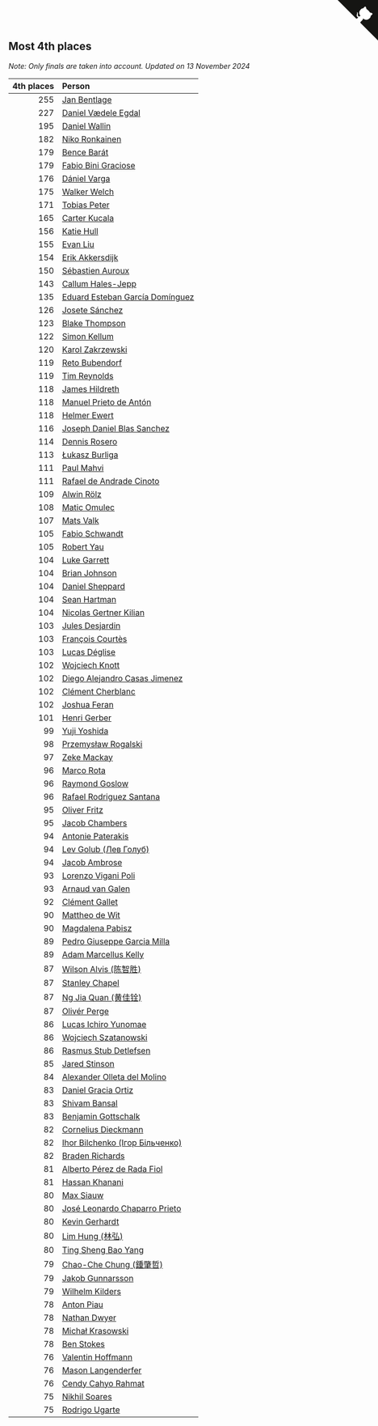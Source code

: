 ## Most 4th places

*Note: Only finals are taken into account.*
*Updated on 13 November 2024*

| 4th places | Person |
| ---: | :--- |
| 255 | [Jan Bentlage](https://www.worldcubeassociation.org/persons/2010BENT01) |
| 227 | [Daniel Vædele Egdal](https://www.worldcubeassociation.org/persons/2013EGDA01) |
| 195 | [Daniel Wallin](https://www.worldcubeassociation.org/persons/2013WALL03) |
| 182 | [Niko Ronkainen](https://www.worldcubeassociation.org/persons/2010RONK01) |
| 179 | [Bence Barát](https://www.worldcubeassociation.org/persons/2008BARA01) |
| 179 | [Fabio Bini Graciose](https://www.worldcubeassociation.org/persons/2010GRAC02) |
| 176 | [Dániel Varga](https://www.worldcubeassociation.org/persons/2008VARG01) |
| 175 | [Walker Welch](https://www.worldcubeassociation.org/persons/2011WELC01) |
| 171 | [Tobias Peter](https://www.worldcubeassociation.org/persons/2014PETE03) |
| 165 | [Carter Kucala](https://www.worldcubeassociation.org/persons/2015KUCA01) |
| 156 | [Katie Hull](https://www.worldcubeassociation.org/persons/2010HULL01) |
| 155 | [Evan Liu](https://www.worldcubeassociation.org/persons/2009LIUE01) |
| 154 | [Erik Akkersdijk](https://www.worldcubeassociation.org/persons/2005AKKE01) |
| 150 | [Sébastien Auroux](https://www.worldcubeassociation.org/persons/2008AURO01) |
| 143 | [Callum Hales-Jepp](https://www.worldcubeassociation.org/persons/2012HALE01) |
| 135 | [Eduard Esteban García Domínguez](https://www.worldcubeassociation.org/persons/2011EDUA01) |
| 126 | [Josete Sánchez](https://www.worldcubeassociation.org/persons/2015SANC18) |
| 123 | [Blake Thompson](https://www.worldcubeassociation.org/persons/2010THOM03) |
| 122 | [Simon Kellum](https://www.worldcubeassociation.org/persons/2016KELL12) |
| 120 | [Karol Zakrzewski](https://www.worldcubeassociation.org/persons/2014ZAKR01) |
| 119 | [Reto Bubendorf](https://www.worldcubeassociation.org/persons/2012BUBE01) |
| 119 | [Tim Reynolds](https://www.worldcubeassociation.org/persons/2005REYN01) |
| 118 | [James Hildreth](https://www.worldcubeassociation.org/persons/2009HILD01) |
| 118 | [Manuel Prieto de Antón](https://www.worldcubeassociation.org/persons/2015ANTO04) |
| 118 | [Helmer Ewert](https://www.worldcubeassociation.org/persons/2015EWER01) |
| 116 | [Joseph Daniel Blas Sanchez](https://www.worldcubeassociation.org/persons/2016SANC08) |
| 114 | [Dennis Rosero](https://www.worldcubeassociation.org/persons/2010ROSE03) |
| 113 | [Łukasz Burliga](https://www.worldcubeassociation.org/persons/2013BURL01) |
| 111 | [Paul Mahvi](https://www.worldcubeassociation.org/persons/2012MAHV01) |
| 111 | [Rafael de Andrade Cinoto](https://www.worldcubeassociation.org/persons/2007CINO01) |
| 109 | [Alwin Rölz](https://www.worldcubeassociation.org/persons/2016ROLZ01) |
| 108 | [Matic Omulec](https://www.worldcubeassociation.org/persons/2010OMUL02) |
| 107 | [Mats Valk](https://www.worldcubeassociation.org/persons/2007VALK01) |
| 105 | [Fabio Schwandt](https://www.worldcubeassociation.org/persons/2014SCHW02) |
| 105 | [Robert Yau](https://www.worldcubeassociation.org/persons/2009YAUR01) |
| 104 | [Luke Garrett](https://www.worldcubeassociation.org/persons/2017GARR05) |
| 104 | [Brian Johnson](https://www.worldcubeassociation.org/persons/2013JOHN10) |
| 104 | [Daniel Sheppard](https://www.worldcubeassociation.org/persons/2009SHEP01) |
| 104 | [Sean Hartman](https://www.worldcubeassociation.org/persons/2016HART02) |
| 104 | [Nicolas Gertner Kilian](https://www.worldcubeassociation.org/persons/2013GERT01) |
| 103 | [Jules Desjardin](https://www.worldcubeassociation.org/persons/2010DESJ01) |
| 103 | [François Courtès](https://www.worldcubeassociation.org/persons/2008COUR01) |
| 103 | [Lucas Déglise](https://www.worldcubeassociation.org/persons/2015DEGL01) |
| 102 | [Wojciech Knott](https://www.worldcubeassociation.org/persons/2011KNOT01) |
| 102 | [Diego Alejandro Casas Jimenez](https://www.worldcubeassociation.org/persons/2014JIME05) |
| 102 | [Clément Cherblanc](https://www.worldcubeassociation.org/persons/2014CHER05) |
| 102 | [Joshua Feran](https://www.worldcubeassociation.org/persons/2011FERA01) |
| 101 | [Henri Gerber](https://www.worldcubeassociation.org/persons/2014GERB01) |
| 99 | [Yuji Yoshida](https://www.worldcubeassociation.org/persons/2015YOSH01) |
| 98 | [Przemysław Rogalski](https://www.worldcubeassociation.org/persons/2013ROGA02) |
| 97 | [Zeke Mackay](https://www.worldcubeassociation.org/persons/2015MACK06) |
| 96 | [Marco Rota](https://www.worldcubeassociation.org/persons/2009ROTA01) |
| 96 | [Raymond Goslow](https://www.worldcubeassociation.org/persons/2014GOSL01) |
| 96 | [Rafael Rodriguez Santana](https://www.worldcubeassociation.org/persons/2012SANT12) |
| 95 | [Oliver Fritz](https://www.worldcubeassociation.org/persons/2014FRIT02) |
| 95 | [Jacob Chambers](https://www.worldcubeassociation.org/persons/2017CHAM09) |
| 94 | [Antonie Paterakis](https://www.worldcubeassociation.org/persons/2012PATE01) |
| 94 | [Lev Golub (Лев Голуб)](https://www.worldcubeassociation.org/persons/2014HOLU01) |
| 94 | [Jacob Ambrose](https://www.worldcubeassociation.org/persons/2010AMBR01) |
| 93 | [Lorenzo Vigani Poli](https://www.worldcubeassociation.org/persons/2007POLI01) |
| 93 | [Arnaud van Galen](https://www.worldcubeassociation.org/persons/2006GALE01) |
| 92 | [Clément Gallet](https://www.worldcubeassociation.org/persons/2004GALL02) |
| 90 | [Mattheo de Wit](https://www.worldcubeassociation.org/persons/2015WITM01) |
| 90 | [Magdalena Pabisz](https://www.worldcubeassociation.org/persons/2017PABI01) |
| 89 | [Pedro Giuseppe Garcia Milla](https://www.worldcubeassociation.org/persons/2016MILL07) |
| 89 | [Adam Marcellus Kelly](https://www.worldcubeassociation.org/persons/2016KELL10) |
| 87 | [Wilson Alvis (陈智胜)](https://www.worldcubeassociation.org/persons/2011ALVI01) |
| 87 | [Stanley Chapel](https://www.worldcubeassociation.org/persons/2016CHAP04) |
| 87 | [Ng Jia Quan (黄佳铨)](https://www.worldcubeassociation.org/persons/2015QUAN03) |
| 87 | [Olivér Perge](https://www.worldcubeassociation.org/persons/2007PERG01) |
| 86 | [Lucas Ichiro Yunomae](https://www.worldcubeassociation.org/persons/2014YUNO01) |
| 86 | [Wojciech Szatanowski](https://www.worldcubeassociation.org/persons/2011SZAT01) |
| 86 | [Rasmus Stub Detlefsen](https://www.worldcubeassociation.org/persons/2014DETL01) |
| 85 | [Jared Stinson](https://www.worldcubeassociation.org/persons/2014STIN01) |
| 84 | [Alexander Olleta del Molino](https://www.worldcubeassociation.org/persons/2008OLLE01) |
| 83 | [Daniel Gracia Ortiz](https://www.worldcubeassociation.org/persons/2009ORTI01) |
| 83 | [Shivam Bansal](https://www.worldcubeassociation.org/persons/2011BANS02) |
| 83 | [Benjamin Gottschalk](https://www.worldcubeassociation.org/persons/2016GOTT01) |
| 82 | [Cornelius Dieckmann](https://www.worldcubeassociation.org/persons/2009DIEC01) |
| 82 | [Ihor Bilchenko (Ігор Більченко)](https://www.worldcubeassociation.org/persons/2011BILC01) |
| 82 | [Braden Richards](https://www.worldcubeassociation.org/persons/2017RICH02) |
| 81 | [Alberto Pérez de Rada Fiol](https://www.worldcubeassociation.org/persons/2011FIOL01) |
| 81 | [Hassan Khanani](https://www.worldcubeassociation.org/persons/2018KHAN26) |
| 80 | [Max Siauw](https://www.worldcubeassociation.org/persons/2017SIAU02) |
| 80 | [José Leonardo Chaparro Prieto](https://www.worldcubeassociation.org/persons/2011CHAP01) |
| 80 | [Kevin Gerhardt](https://www.worldcubeassociation.org/persons/2013GERH01) |
| 80 | [Lim Hung (林弘)](https://www.worldcubeassociation.org/persons/2016HUNG08) |
| 80 | [Ting Sheng Bao Yang](https://www.worldcubeassociation.org/persons/2008BAOY01) |
| 79 | [Chao-Che Chung (鍾肇哲)](https://www.worldcubeassociation.org/persons/2012CHON03) |
| 79 | [Jakob Gunnarsson](https://www.worldcubeassociation.org/persons/2015GUNN01) |
| 79 | [Wilhelm Kilders](https://www.worldcubeassociation.org/persons/2010KILD02) |
| 78 | [Anton Piau](https://www.worldcubeassociation.org/persons/2008PIAU01) |
| 78 | [Nathan Dwyer](https://www.worldcubeassociation.org/persons/2011DWYE02) |
| 78 | [Michał Krasowski](https://www.worldcubeassociation.org/persons/2013KRAS02) |
| 78 | [Ben Stokes](https://www.worldcubeassociation.org/persons/2018STOK01) |
| 76 | [Valentin Hoffmann](https://www.worldcubeassociation.org/persons/2011HOFF02) |
| 76 | [Mason Langenderfer](https://www.worldcubeassociation.org/persons/2013LANG03) |
| 76 | [Cendy Cahyo Rahmat](https://www.worldcubeassociation.org/persons/2010RAHM02) |
| 75 | [Nikhil Soares](https://www.worldcubeassociation.org/persons/2015SOAR01) |
| 75 | [Rodrigo Ugarte](https://www.worldcubeassociation.org/persons/2015UGAR01) |


<a href="https://github.com/jonatanklosko/wca_statistics" class="github-corner" aria-label="View source on Github"><svg width="80" height="80" viewBox="0 0 250 250" style="fill:#151513; color:#fff; position: absolute; top: 0; border: 0; right: 0;" aria-hidden="true"><path d="M0,0 L115,115 L130,115 L142,142 L250,250 L250,0 Z"></path><path d="M128.3,109.0 C113.8,99.7 119.0,89.6 119.0,89.6 C122.0,82.7 120.5,78.6 120.5,78.6 C119.2,72.0 123.4,76.3 123.4,76.3 C127.3,80.9 125.5,87.3 125.5,87.3 C122.9,97.6 130.6,101.9 134.4,103.2" fill="currentColor" style="transform-origin: 130px 106px;" class="octo-arm"></path><path d="M115.0,115.0 C114.9,115.1 118.7,116.5 119.8,115.4 L133.7,101.6 C136.9,99.2 139.9,98.4 142.2,98.6 C133.8,88.0 127.5,74.4 143.8,58.0 C148.5,53.4 154.0,51.2 159.7,51.0 C160.3,49.4 163.2,43.6 171.4,40.1 C171.4,40.1 176.1,42.5 178.8,56.2 C183.1,58.6 187.2,61.8 190.9,65.4 C194.5,69.0 197.7,73.2 200.1,77.6 C213.8,80.2 216.3,84.9 216.3,84.9 C212.7,93.1 206.9,96.0 205.4,96.6 C205.1,102.4 203.0,107.8 198.3,112.5 C181.9,128.9 168.3,122.5 157.7,114.1 C157.9,116.9 156.7,120.9 152.7,124.9 L141.0,136.5 C139.8,137.7 141.6,141.9 141.8,141.8 Z" fill="currentColor" class="octo-body"></path></svg></a><style>.github-corner:hover .octo-arm{animation:octocat-wave 560ms ease-in-out}@keyframes octocat-wave{0%,100%{transform:rotate(0)}20%,60%{transform:rotate(-25deg)}40%,80%{transform:rotate(10deg)}}@media (max-width:500px){.github-corner:hover .octo-arm{animation:none}.github-corner .octo-arm{animation:octocat-wave 560ms ease-in-out}}</style>
